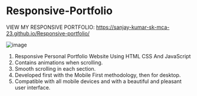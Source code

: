 # Responsive-Portfolio

VIEW MY RESPONSIVE PORTFOLIO: https://sanjay-kumar-sk-mca-23.github.io/Responsive-portfolio/

![image](https://github.com/Sanjay-Kumar-SK-MCA-23/Responsive-Portfolio/assets/139735109/5a5807f2-d256-4cec-90df-7990de35d676)

1. Responsive Personal Portfolio Website Using HTML CSS And JavaScript
2. Contains animations when scrolling.
3. Smooth scrolling in each section.
4. Developed first with the Mobile First methodology, then for desktop.
5. Compatible with all mobile devices and with a beautiful and pleasant user interface.
